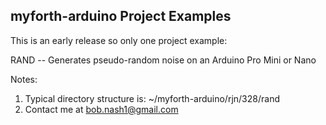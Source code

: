 ## myforth-arduino Project Examples

This is an early release so only one project example:

RAND -- Generates pseudo-random noise on an Arduino Pro Mini or Nano


Notes:
1. Typical directory structure is:  ~/myforth-arduino/rjn/328/rand
2. Contact me at bob.nash1@gmail.com
